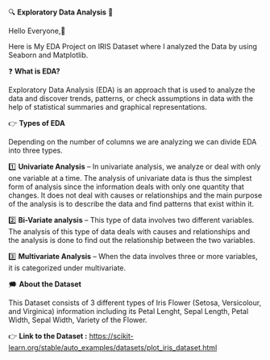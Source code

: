 🔍 **Exploratory Data Analysis** 🔎

Hello Everyone,👋

Here is My EDA Project on IRIS Dataset where I analyzed the Data by using Seaborn and Matplotlib.

❓ **What is EDA?**

Exploratory Data Analysis (EDA) is an approach that is used to analyze the data and discover trends, patterns, or check assumptions in data with the help of statistical summaries and graphical representations. 

👉 **Types of EDA**

Depending on the number of columns we are analyzing we can divide EDA into three types.

1️⃣ **Univariate Analysis** – In univariate analysis, we analyze or deal with only one variable at a time. The analysis of univariate data is thus the simplest form of analysis since the information deals with only one quantity that changes. It does not deal with causes or relationships and the main purpose of the analysis is to describe the data and find patterns that exist within it.

2️⃣ **Bi-Variate analysis** – This type of data involves two different variables. The analysis of this type of data deals with causes and relationships and the analysis is done to find out the relationship between the two variables.

3️⃣ **Multivariate Analysis**  – When the data involves three or more variables, it is categorized under multivariate.

🗯️ **About the Dataset**

This Dataset consists of 3 different types of Iris Flower (Setosa, Versicolour, and Virginica) information including its Petal Lenght, Sepal Length, Petal Width, Sepal Width, Variety of the Flower.

👉 **Link to the Dataset :** https://scikit-learn.org/stable/auto_examples/datasets/plot_iris_dataset.html
